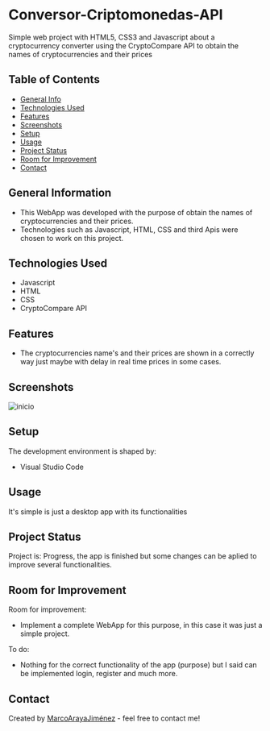 # Conversor-Criptomonedas-API
Simple web project with HTML5, CSS3 and Javascript about a cryptocurrency converter using the CryptoCompare API to obtain the names of cryptocurrencies and their prices

## Table of Contents
* [General Info](#general-information)
* [Technologies Used](#technologies-used)
* [Features](#features)
* [Screenshots](#screenshots)
* [Setup](#setup)
* [Usage](#usage)
* [Project Status](#project-status)
* [Room for Improvement](#room-for-improvement)
* [Contact](#contact)
<!-- * [License](#license) -->


## General Information
- This WebApp was developed with the purpose of obtain the names of cryptocurrencies and their prices.
- Technologies such as Javascript, HTML, CSS and third Apis were chosen to work on this project.


## Technologies Used
- Javascript
- HTML
- CSS
- CryptoCompare API




## Features
- The cryptocurrencies name's and their prices are shown in a correctly way just maybe with delay in real time prices in some cases.


## Screenshots
![inicio](https://user-images.githubusercontent.com/75222804/174692028-e056ae2e-567a-4888-9e22-12b4d6247ae7.jpg)








## Setup
The development environment is shaped by: 
- Visual Studio Code



## Usage
It's simple is just a desktop app with its functionalities


## Project Status
Project is: Progress, the app is finished but some changes can be aplied to improve several functionalities.


## Room for Improvement

Room for improvement:
- Implement a complete WebApp for this purpose, in this case it was just a simple project.

To do:
- Nothing for the correct functionality of the app (purpose) but I said can be implemented login, register and much more.


## Contact
Created by [MarcoArayaJiménez](https://www.linkedin.com/in/marcoarayajimenez/) - feel free to contact me!
